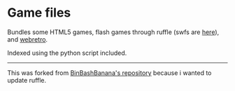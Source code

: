 # Game files

Bundles some HTML5 games, flash games through ruffle (swfs are [here](https://github.com/BinBashBanana/gstore)), and [webretro](https://github.com/BinBashBanana/webretro).

Indexed using the python script included.

---

This was forked from [BinBashBanana's repository](https://github.com/binbashbanana/gfiles) because i wanted to update ruffle.

